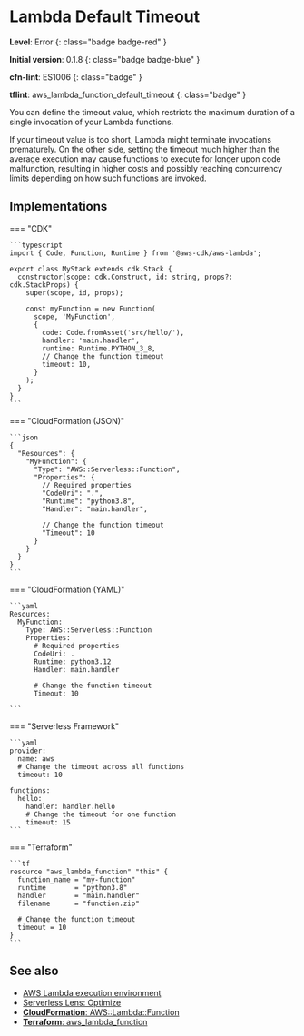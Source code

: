# Lambda Default Timeout

__Level__: Error
{: class="badge badge-red" }

__Initial version__: 0.1.8
{: class="badge badge-blue" }

__cfn-lint__: ES1006
{: class="badge" }

__tflint__: aws_lambda_function_default_timeout
{: class="badge" }

You can define the timeout value, which restricts the maximum duration of a single invocation of your Lambda functions.

If your timeout value is too short, Lambda might terminate invocations prematurely. On the other side, setting the timeout much higher than the average execution may cause functions to execute for longer upon code malfunction, resulting in higher costs and possibly reaching concurrency limits depending on how such functions are invoked.

## Implementations

=== "CDK"

    ```typescript
    import { Code, Function, Runtime } from '@aws-cdk/aws-lambda';

    export class MyStack extends cdk.Stack {
      constructor(scope: cdk.Construct, id: string, props?: cdk.StackProps) {
        super(scope, id, props);

        const myFunction = new Function(
          scope, 'MyFunction',
          {
            code: Code.fromAsset('src/hello/'),
            handler: 'main.handler',
            runtime: Runtime.PYTHON_3_8,
            // Change the function timeout
            timeout: 10,
          }
        );
      }
    }
    ```

=== "CloudFormation (JSON)"

    ```json
    {
      "Resources": {
        "MyFunction": {
          "Type": "AWS::Serverless::Function",
          "Properties": {
            // Required properties
            "CodeUri": ".",
            "Runtime": "python3.8",
            "Handler": "main.handler",

            // Change the function timeout
            "Timeout": 10
          }
        }
      }
    }
    ```

=== "CloudFormation (YAML)"

    ```yaml
    Resources:
      MyFunction:
        Type: AWS::Serverless::Function
        Properties:
          # Required properties
          CodeUri: .
          Runtime: python3.12
          Handler: main.handler

          # Change the function timeout
          Timeout: 10

    ```

=== "Serverless Framework"

    ```yaml
    provider:
      name: aws
      # Change the timeout across all functions
      timeout: 10

    functions:
      hello:
        handler: handler.hello
        # Change the timeout for one function
        timeout: 15
    ```

=== "Terraform"

    ```tf
    resource "aws_lambda_function" "this" {
      function_name = "my-function"
      runtime       = "python3.8"
      handler       = "main.handler"
      filename      = "function.zip"

      # Change the function timeout
      timeout = 10
    }
    ```

## See also

* [AWS Lambda execution environment](https://docs.aws.amazon.com/lambda/latest/dg/runtimes-context.html)
* [Serverless Lens: Optimize](https://docs.aws.amazon.com/wellarchitected/latest/serverless-applications-lens/optimize.html)
* [__CloudFormation__: AWS::Lambda::Function](https://docs.aws.amazon.com/AWSCloudFormation/latest/UserGuide/aws-resource-lambda-function.html)
* [__Terraform__: aws_lambda_function](https://registry.terraform.io/providers/hashicorp/aws/latest/docs/resources/lambda_function)